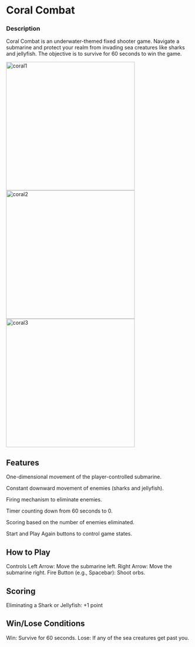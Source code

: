 
# Coral Combat
### Description
Coral Combat is an underwater-themed fixed shooter game. Navigate a submarine and protect your realm from invading sea creatures like sharks and jellyfish. The objective is to survive for 60 seconds to win the game.

<img width="350" alt="coral1" src="https://github.com/melisaozdoyuran2001/Coral-Combat-Arcade/assets/123209674/984828b8-2ae6-455d-8935-e2d067cce351">


<img width="350" alt="coral2" src="https://github.com/melisaozdoyuran2001/Coral-Combat-Arcade/assets/123209674/6cb479f1-29ad-4f46-82a8-08f6ea10a2b5">
<img width="350" alt="coral3" src="https://github.com/melisaozdoyuran2001/Coral-Combat-Arcade/assets/123209674/457828fc-c5d1-4d14-8770-4885aa9da07b">


## Features
One-dimensional movement of the player-controlled submarine.

Constant downward movement of enemies (sharks and jellyfish).

Firing mechanism to eliminate enemies.

Timer counting down from 60 seconds to 0.

Scoring based on the number of enemies eliminated.

Start and Play Again buttons to control game states.

## How to Play
Controls
Left Arrow: Move the submarine left.
Right Arrow: Move the submarine right.
Fire Button (e.g., Spacebar): Shoot orbs.
## Scoring
Eliminating a Shark or Jellyfish: +1 point

## Win/Lose Conditions
Win: Survive for 60 seconds.
Lose: If any of the sea creatures get past you.
